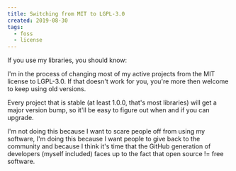```yaml
---
title: Switching from MIT to LGPL-3.0
created: 2019-08-30
tags:
  - foss
  - license
---
```


If you use my libraries, you should know:

I'm in the process of changing most of my active projects from the MIT license
to LGPL-3.0. If that doesn't work for you, you're more then welcome to keep
using old versions.

Every project that is stable (at least 1.0.0, that's most libraries) will get a
major version bump, so it'll be easy to figure out when and if you can upgrade.

I'm not doing this because I want to scare people off from using my software,
I'm doing this because I want people to give back to the community and because I
think it's time that the GitHub generation of developers (myself included) faces
up to the fact that open source != free software.
